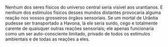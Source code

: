 ﻿Nenhum dos seres físicos do universo central seria visível aos urantianos. E nenhum dos estímulos físicos desses mundos distantes provocaria alguma reação nos vossos grosseiros órgãos sensoriais. Se um mortal de Urântia pudesse ser transportado a Havona, lá ele seria surdo, cego e totalmente carente de quaisquer outras reações sensoriais; ele apenas funcionaria como um ser auto-consciente limitado, privado de todos os estímulos ambientais e de todas as reações a eles.